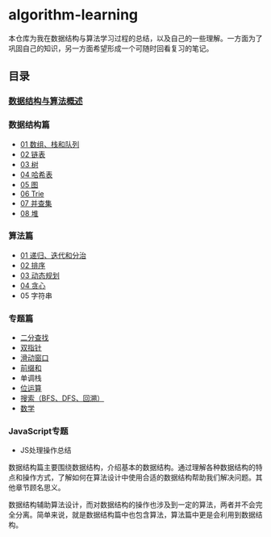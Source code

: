 # algorithm-learning
本仓库为我在数据结构与算法学习过程的总结，以及自己的一些理解。一方面为了巩固自己的知识，另一方面希望形成一个可随时回看复习的笔记。

## 目录
### [数据结构与算法概述](https://github.com/Noa-p/algorithms-learning/blob/main/00.md)
### 数据结构篇
- [01 数组、栈和队列](https://github.com/Noa-p/algorithms-learning/blob/main/Basic/basic-1-array.md)
- [02 链表](https://github.com/Noa-p/algorithms-learning/blob/main/Basic/basic-2-linked-list.md)
- [03 树](https://github.com/Noa-p/algorithm-learning/blob/main/Basic/basic-3-tree.md)
- [04 哈希表](https://github.com/Noa-p/algorithms-learning/blob/main/Basic/basic-4-hash-table.md)
- [05 图](https://github.com/Noa-p/algorithm-learning/blob/main/Basic/graph.md)
- [06 Trie](https://github.com/Noa-p/algorithm-learning/blob/main/Basic/trie.md)
- [07 并查集](https://github.com/Noa-p/algorithm-learning/blob/main/Basic/disjoint-set.md)
- [08 堆](https://github.com/Noa-p/algorithm-learning/blob/main/Basic/heap.md)
### 算法篇
- [01 递归、迭代和分治](https://github.com/Noa-p/algorithm-learning/blob/main/Algorithm/alg-1-recursion.md)
- [02 排序](https://github.com/Noa-p/algorithms-learning/blob/main/Algorithm/alg-2-sort.md)
- [03 动态规划](https://github.com/Noa-p/algorithm-learning/blob/main/Algorithm/alg-3-dp.md)
- [04 贪心](https://github.com/Noa-p/algorithm-learning/blob/main/Algorithm/alg-4-greedy.md)
- 05 字符串
### 专题篇
- [二分查找](https://github.com/Noa-p/algorithms-learning/blob/main/Subject/binary-search.md)
- [双指针](https://github.com/Noa-p/algorithm-learning/blob/main/Subject/two-pointers.md)
- [滑动窗口](https://github.com/Noa-p/algorithm-learning/blob/main/Subject/sliding-window.md)
- [前缀和](https://github.com/Noa-p/algorithm-learning/blob/main/Subject/prefix-sum.md)
- 单调栈
- [位运算](https://github.com/Noa-p/algorithm-learning/blob/main/Subject/bit-manipulation.md)
- [搜索（BFS、DFS、回溯）](https://github.com/Noa-p/algorithm-learning/blob/main/Subject/backtracking.md)
- [数学](https://github.com/Noa-p/algorithm-learning/blob/main/Subject/math.md)
### JavaScript专题
- JS处理操作总结

数据结构篇主要围绕数据结构，介绍基本的数据结构。通过理解各种数据结构的特点和操作方式，了解如何在算法设计中使用合适的数据结构帮助我们解决问题。其他章节顾名思义。

数据结构辅助算法设计，而对数据结构的操作也涉及到一定的算法，两者并不会完全分离。简单来说，就是数据结构篇中也包含算法，算法篇中更是会利用到数据结构。

